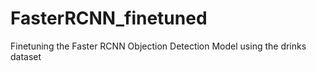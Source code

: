 # FasterRCNN_finetuned
Finetuning the Faster RCNN Objection Detection Model using the drinks dataset
